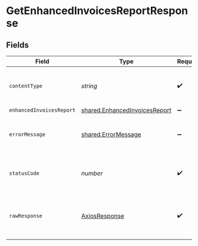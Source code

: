 # GetEnhancedInvoicesReportResponse


## Fields

| Field                                                                                 | Type                                                                                  | Required                                                                              | Description                                                                           |
| ------------------------------------------------------------------------------------- | ------------------------------------------------------------------------------------- | ------------------------------------------------------------------------------------- | ------------------------------------------------------------------------------------- |
| `contentType`                                                                         | *string*                                                                              | :heavy_check_mark:                                                                    | HTTP response content type for this operation                                         |
| `enhancedInvoicesReport`                                                              | [shared.EnhancedInvoicesReport](../../../sdk/models/shared/enhancedinvoicesreport.md) | :heavy_minus_sign:                                                                    | OK                                                                                    |
| `errorMessage`                                                                        | [shared.ErrorMessage](../../../sdk/models/shared/errormessage.md)                     | :heavy_minus_sign:                                                                    | Your `query` parameter was not correctly formed                                       |
| `statusCode`                                                                          | *number*                                                                              | :heavy_check_mark:                                                                    | HTTP response status code for this operation                                          |
| `rawResponse`                                                                         | [AxiosResponse](https://axios-http.com/docs/res_schema)                               | :heavy_check_mark:                                                                    | Raw HTTP response; suitable for custom response parsing                               |